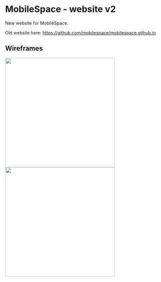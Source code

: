 # MobileSpace - website v2

New website for MobileSpace.

Old website here: https://github.com/mobilespace/mobilespace.github.io

## Wireframes

<div style={{display: flex; flex-direction: row}}>
  <img src="https://i.imgur.com/ktTqH0j.jpg" width="350" />
  <img src="https://i.imgur.com/c5UN7i9.jpg" width="350" />
</div>
